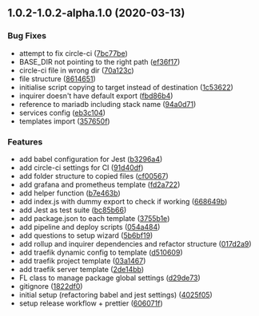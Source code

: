 ## 1.0.2-1.0.2-alpha.1.0 (2020-03-13)


### Bug Fixes

* attempt to fix circle-ci ([7bc77be](https://github.com/a-barbieri/fastline/commit/7bc77becf75f6c920de181d8eda707c24eb1d587))
* BASE_DIR not pointing to the right path ([ef36f17](https://github.com/a-barbieri/fastline/commit/ef36f179ac7bc3a4544f10fa4178a95e21579d30))
* circle-ci file in wrong dir ([70a123c](https://github.com/a-barbieri/fastline/commit/70a123c89154d72dae693c94aa7c14559b5f1ae8))
* file structure ([8614651](https://github.com/a-barbieri/fastline/commit/86146512d4b8ad62f7a8a817364981f64b5f8248))
* initialise script copying to target instead of destination ([1c53622](https://github.com/a-barbieri/fastline/commit/1c53622a3ab94a66175a6cc8502ef3926c2097a9))
* inquirer doesn't have default export ([fbd86b4](https://github.com/a-barbieri/fastline/commit/fbd86b4349b97dee3894d9c88673c3493548f68e))
* reference to mariadb including stack name ([94a0d71](https://github.com/a-barbieri/fastline/commit/94a0d71e3a106b30e6118b56df6787d172cf6c02))
* services config ([eb3c104](https://github.com/a-barbieri/fastline/commit/eb3c1043e55bdc43974172d69117853a9d132a57))
* templates import ([357650f](https://github.com/a-barbieri/fastline/commit/357650fa7a671920bba6d14d7f1413865c6d617c))


### Features

* add babel configuration for Jest ([b3296a4](https://github.com/a-barbieri/fastline/commit/b3296a461075135250e682d5ca5b0d22321d5d00))
* add circle-ci settings for CI ([91d40df](https://github.com/a-barbieri/fastline/commit/91d40dfa5b758950bd6d3d5296b7b1eef39a5b5d))
* add folder structure to copied files ([cf00567](https://github.com/a-barbieri/fastline/commit/cf00567d40c56f47f79652884567ddf1696428ef))
* add grafana and prometheus template ([fd2a722](https://github.com/a-barbieri/fastline/commit/fd2a722b97860fff0a38a24d6210c460416b82fe))
* add helper function ([b7e463b](https://github.com/a-barbieri/fastline/commit/b7e463b17fede56ffd75612ebf654703bbfbaf69))
* add index.js with dummy export to check if working ([668649b](https://github.com/a-barbieri/fastline/commit/668649b22f320a86f3749f5fc5afd9b6730f06e7))
* add Jest as test suite ([bc85b66](https://github.com/a-barbieri/fastline/commit/bc85b660d88be52e41cd5bcb58da151db3fc0844))
* add package.json to each template ([3755b1e](https://github.com/a-barbieri/fastline/commit/3755b1e7e6e40a3d5734b8d33f76a4a812099133))
* add pipeline and deploy scripts ([054a484](https://github.com/a-barbieri/fastline/commit/054a484ffb2a4387c9a4b9cbee4a79320c1f78b4))
* add questions to setup wizard ([5b6bf19](https://github.com/a-barbieri/fastline/commit/5b6bf1914a23eab8f4c767072d6c6699883bb66d))
* add rollup and inquirer dependencies and refactor structure ([017d2a9](https://github.com/a-barbieri/fastline/commit/017d2a95828aeff461fe8e38a7f5622da8854b58))
* add traefik dynamic config to template ([d510609](https://github.com/a-barbieri/fastline/commit/d51060991d50d661cc1427c7625c4d1db691c59d))
* add traefik project template ([03a1467](https://github.com/a-barbieri/fastline/commit/03a14677c320f34bd28037e0d4dd34c470c69e2b))
* add traefik server template ([2de14bb](https://github.com/a-barbieri/fastline/commit/2de14bbaabc0dbace60c030b8ba1e1258aa0b471))
* FL class to manage package global settings ([d29de73](https://github.com/a-barbieri/fastline/commit/d29de73ad3bae885d91a6e903d1d8b04f9f6dc33))
* gitignore ([1822df0](https://github.com/a-barbieri/fastline/commit/1822df0f287102aba1d5c2e8f84d748911a9fcd7))
* initial setup (refactoring babel and jest settings) ([4025f05](https://github.com/a-barbieri/fastline/commit/4025f053c8afcdb6b1bd8eb9a4408af259e68d63))
* setup release workflow + prettier ([606071f](https://github.com/a-barbieri/fastline/commit/606071ff162d8353b789444acf9d6fcca9931e48))




